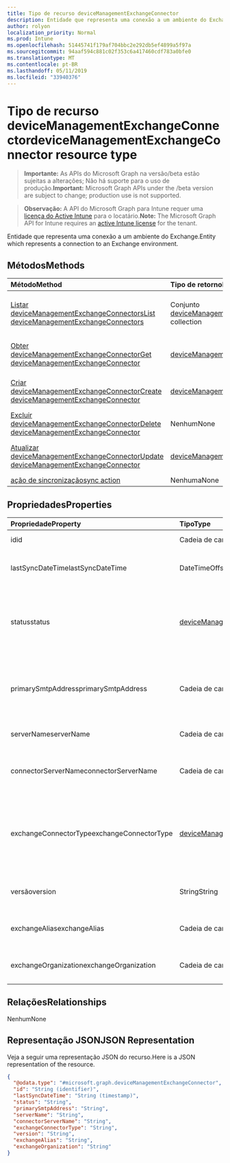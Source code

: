 ```yaml
---
title: Tipo de recurso deviceManagementExchangeConnector
description: Entidade que representa uma conexão a um ambiente do Exchange.
author: rolyon
localization_priority: Normal
ms.prod: Intune
ms.openlocfilehash: 51445741f179af704bbc2e292db5ef4899a5f97a
ms.sourcegitcommit: 94aaf594c881c02f353c6a417460cdf783a0bfe0
ms.translationtype: MT
ms.contentlocale: pt-BR
ms.lasthandoff: 05/11/2019
ms.locfileid: "33940376"
---
```

# <a name="devicemanagementexchangeconnector-resource-type"></a><span data-ttu-id="26a4a-103">Tipo de recurso deviceManagementExchangeConnector</span><span class="sxs-lookup"><span data-stu-id="26a4a-103">deviceManagementExchangeConnector resource type</span></span>

> <span data-ttu-id="26a4a-104">**Importante:** As APIs do Microsoft Graph na versão/beta estão sujeitas a alterações; Não há suporte para o uso de produção.</span><span class="sxs-lookup"><span data-stu-id="26a4a-104">**Important:** Microsoft Graph APIs under the /beta version are subject to change; production use is not supported.</span></span>

> <span data-ttu-id="26a4a-105">**Observação:** A API do Microsoft Graph para Intune requer uma [licença do Active Intune](https://go.microsoft.com/fwlink/?linkid=839381) para o locatário.</span><span class="sxs-lookup"><span data-stu-id="26a4a-105">**Note:** The Microsoft Graph API for Intune requires an [active Intune license](https://go.microsoft.com/fwlink/?linkid=839381) for the tenant.</span></span>

<span data-ttu-id="26a4a-106">Entidade que representa uma conexão a um ambiente do Exchange.</span><span class="sxs-lookup"><span data-stu-id="26a4a-106">Entity which represents a connection to an Exchange environment.</span></span>

## <a name="methods"></a><span data-ttu-id="26a4a-107">Métodos</span><span class="sxs-lookup"><span data-stu-id="26a4a-107">Methods</span></span>
|<span data-ttu-id="26a4a-108">Método</span><span class="sxs-lookup"><span data-stu-id="26a4a-108">Method</span></span>|<span data-ttu-id="26a4a-109">Tipo de retorno</span><span class="sxs-lookup"><span data-stu-id="26a4a-109">Return Type</span></span>|<span data-ttu-id="26a4a-110">Descrição</span><span class="sxs-lookup"><span data-stu-id="26a4a-110">Description</span></span>|
|:---|:---|:---|
|[<span data-ttu-id="26a4a-111">Listar deviceManagementExchangeConnectors</span><span class="sxs-lookup"><span data-stu-id="26a4a-111">List deviceManagementExchangeConnectors</span></span>](../api/intune-onboarding-devicemanagementexchangeconnector-list.md)|<span data-ttu-id="26a4a-112">Conjunto [deviceManagementExchangeConnector](../resources/intune-onboarding-devicemanagementexchangeconnector.md)</span><span class="sxs-lookup"><span data-stu-id="26a4a-112">[deviceManagementExchangeConnector](../resources/intune-onboarding-devicemanagementexchangeconnector.md) collection</span></span>|<span data-ttu-id="26a4a-113">Listar propriedades e relações de objeto de [deviceManagementExchangeConnector](../resources/intune-onboarding-devicemanagementexchangeconnector.md).</span><span class="sxs-lookup"><span data-stu-id="26a4a-113">List properties and relationships of the [deviceManagementExchangeConnector](../resources/intune-onboarding-devicemanagementexchangeconnector.md) objects.</span></span>|
|[<span data-ttu-id="26a4a-114">Obter deviceManagementExchangeConnector</span><span class="sxs-lookup"><span data-stu-id="26a4a-114">Get deviceManagementExchangeConnector</span></span>](../api/intune-onboarding-devicemanagementexchangeconnector-get.md)|[<span data-ttu-id="26a4a-115">deviceManagementExchangeConnector</span><span class="sxs-lookup"><span data-stu-id="26a4a-115">deviceManagementExchangeConnector</span></span>](../resources/intune-onboarding-devicemanagementexchangeconnector.md)|<span data-ttu-id="26a4a-116">Ler propriedades e relações de objetos de [deviceManagementExchangeConnector](../resources/intune-onboarding-devicemanagementexchangeconnector.md).</span><span class="sxs-lookup"><span data-stu-id="26a4a-116">Read properties and relationships of the [deviceManagementExchangeConnector](../resources/intune-onboarding-devicemanagementexchangeconnector.md) object.</span></span>|
|[<span data-ttu-id="26a4a-117">Criar deviceManagementExchangeConnector</span><span class="sxs-lookup"><span data-stu-id="26a4a-117">Create deviceManagementExchangeConnector</span></span>](../api/intune-onboarding-devicemanagementexchangeconnector-create.md)|[<span data-ttu-id="26a4a-118">deviceManagementExchangeConnector</span><span class="sxs-lookup"><span data-stu-id="26a4a-118">deviceManagementExchangeConnector</span></span>](../resources/intune-onboarding-devicemanagementexchangeconnector.md)|<span data-ttu-id="26a4a-119">Criar um novo objeto de [deviceManagementExchangeConnector](../resources/intune-onboarding-devicemanagementexchangeconnector.md).</span><span class="sxs-lookup"><span data-stu-id="26a4a-119">Create a new [deviceManagementExchangeConnector](../resources/intune-onboarding-devicemanagementexchangeconnector.md) object.</span></span>|
|[<span data-ttu-id="26a4a-120">Excluir deviceManagementExchangeConnector</span><span class="sxs-lookup"><span data-stu-id="26a4a-120">Delete deviceManagementExchangeConnector</span></span>](../api/intune-onboarding-devicemanagementexchangeconnector-delete.md)|<span data-ttu-id="26a4a-121">Nenhum</span><span class="sxs-lookup"><span data-stu-id="26a4a-121">None</span></span>|<span data-ttu-id="26a4a-122">Excluir [deviceManagementExchangeConnector](../resources/intune-onboarding-devicemanagementexchangeconnector.md).</span><span class="sxs-lookup"><span data-stu-id="26a4a-122">Deletes a [deviceManagementExchangeConnector](../resources/intune-onboarding-devicemanagementexchangeconnector.md).</span></span>|
|[<span data-ttu-id="26a4a-123">Atualizar deviceManagementExchangeConnector</span><span class="sxs-lookup"><span data-stu-id="26a4a-123">Update deviceManagementExchangeConnector</span></span>](../api/intune-onboarding-devicemanagementexchangeconnector-update.md)|[<span data-ttu-id="26a4a-124">deviceManagementExchangeConnector</span><span class="sxs-lookup"><span data-stu-id="26a4a-124">deviceManagementExchangeConnector</span></span>](../resources/intune-onboarding-devicemanagementexchangeconnector.md)|<span data-ttu-id="26a4a-125">Atualizar as propriedades de um objeto de [deviceManagementExchangeConnector](../resources/intune-onboarding-devicemanagementexchangeconnector.md).</span><span class="sxs-lookup"><span data-stu-id="26a4a-125">Update the properties of a [deviceManagementExchangeConnector](../resources/intune-onboarding-devicemanagementexchangeconnector.md) object.</span></span>|
|[<span data-ttu-id="26a4a-126">ação de sincronização</span><span class="sxs-lookup"><span data-stu-id="26a4a-126">sync action</span></span>](../api/intune-onboarding-devicemanagementexchangeconnector-sync.md)|<span data-ttu-id="26a4a-127">Nenhuma</span><span class="sxs-lookup"><span data-stu-id="26a4a-127">None</span></span>|<span data-ttu-id="26a4a-128">Ainda não documentado</span><span class="sxs-lookup"><span data-stu-id="26a4a-128">Not yet documented</span></span>|

## <a name="properties"></a><span data-ttu-id="26a4a-129">Propriedades</span><span class="sxs-lookup"><span data-stu-id="26a4a-129">Properties</span></span>
|<span data-ttu-id="26a4a-130">Propriedade</span><span class="sxs-lookup"><span data-stu-id="26a4a-130">Property</span></span>|<span data-ttu-id="26a4a-131">Tipo</span><span class="sxs-lookup"><span data-stu-id="26a4a-131">Type</span></span>|<span data-ttu-id="26a4a-132">Descrição</span><span class="sxs-lookup"><span data-stu-id="26a4a-132">Description</span></span>|
|:---|:---|:---|
|<span data-ttu-id="26a4a-133">id</span><span class="sxs-lookup"><span data-stu-id="26a4a-133">id</span></span>|<span data-ttu-id="26a4a-134">Cadeia de caracteres</span><span class="sxs-lookup"><span data-stu-id="26a4a-134">String</span></span>|<span data-ttu-id="26a4a-135">Ainda não documentado</span><span class="sxs-lookup"><span data-stu-id="26a4a-135">Not yet documented</span></span>|
|<span data-ttu-id="26a4a-136">lastSyncDateTime</span><span class="sxs-lookup"><span data-stu-id="26a4a-136">lastSyncDateTime</span></span>|<span data-ttu-id="26a4a-137">DateTimeOffset</span><span class="sxs-lookup"><span data-stu-id="26a4a-137">DateTimeOffset</span></span>|<span data-ttu-id="26a4a-138">Hora da última sincronização do Exchange Connector</span><span class="sxs-lookup"><span data-stu-id="26a4a-138">Last sync time for the Exchange Connector</span></span>|
|<span data-ttu-id="26a4a-139">status</span><span class="sxs-lookup"><span data-stu-id="26a4a-139">status</span></span>|[<span data-ttu-id="26a4a-140">deviceManagementExchangeConnectorStatus</span><span class="sxs-lookup"><span data-stu-id="26a4a-140">deviceManagementExchangeConnectorStatus</span></span>](../resources/intune-onboarding-devicemanagementexchangeconnectorstatus.md)|<span data-ttu-id="26a4a-141">Status do Exchange Connector.</span><span class="sxs-lookup"><span data-stu-id="26a4a-141">Exchange Connector Status.</span></span> <span data-ttu-id="26a4a-142">Os valores possíveis são: `none`, `connectionPending`, `connected`, `disconnected`.</span><span class="sxs-lookup"><span data-stu-id="26a4a-142">Possible values are: `none`, `connectionPending`, `connected`, `disconnected`.</span></span>|
|<span data-ttu-id="26a4a-143">primarySmtpAddress</span><span class="sxs-lookup"><span data-stu-id="26a4a-143">primarySmtpAddress</span></span>|<span data-ttu-id="26a4a-144">Cadeia de caracteres</span><span class="sxs-lookup"><span data-stu-id="26a4a-144">String</span></span>|<span data-ttu-id="26a4a-145">Endereço de email usado para configurar o serviço a serviço do Exchange Connector.</span><span class="sxs-lookup"><span data-stu-id="26a4a-145">Email address used to configure the Service To Service Exchange Connector.</span></span>|
|<span data-ttu-id="26a4a-146">serverName</span><span class="sxs-lookup"><span data-stu-id="26a4a-146">serverName</span></span>|<span data-ttu-id="26a4a-147">Cadeia de caracteres</span><span class="sxs-lookup"><span data-stu-id="26a4a-147">String</span></span>|<span data-ttu-id="26a4a-148">O nome do servidor Exchange.</span><span class="sxs-lookup"><span data-stu-id="26a4a-148">The name of the Exchange server.</span></span>|
|<span data-ttu-id="26a4a-149">connectorServerName</span><span class="sxs-lookup"><span data-stu-id="26a4a-149">connectorServerName</span></span>|<span data-ttu-id="26a4a-150">Cadeia de caracteres</span><span class="sxs-lookup"><span data-stu-id="26a4a-150">String</span></span>|<span data-ttu-id="26a4a-151">O nome do servidor que hospeda o Exchange Connector.</span><span class="sxs-lookup"><span data-stu-id="26a4a-151">The name of the server hosting the Exchange Connector.</span></span>|
|<span data-ttu-id="26a4a-152">exchangeConnectorType</span><span class="sxs-lookup"><span data-stu-id="26a4a-152">exchangeConnectorType</span></span>|[<span data-ttu-id="26a4a-153">deviceManagementExchangeConnectorType</span><span class="sxs-lookup"><span data-stu-id="26a4a-153">deviceManagementExchangeConnectorType</span></span>](../resources/intune-onboarding-devicemanagementexchangeconnectortype.md)|<span data-ttu-id="26a4a-154">O tipo de Exchange Connector configurado.</span><span class="sxs-lookup"><span data-stu-id="26a4a-154">The type of Exchange Connector Configured.</span></span> <span data-ttu-id="26a4a-155">Os valores possíveis são: `onPremises`, `hosted`, `serviceToService`, `dedicated`.</span><span class="sxs-lookup"><span data-stu-id="26a4a-155">Possible values are: `onPremises`, `hosted`, `serviceToService`, `dedicated`.</span></span>|
|<span data-ttu-id="26a4a-156">versão</span><span class="sxs-lookup"><span data-stu-id="26a4a-156">version</span></span>|<span data-ttu-id="26a4a-157">String</span><span class="sxs-lookup"><span data-stu-id="26a4a-157">String</span></span>|<span data-ttu-id="26a4a-158">A versão do ExchangeConnectorAgent</span><span class="sxs-lookup"><span data-stu-id="26a4a-158">The version of the ExchangeConnectorAgent</span></span>|
|<span data-ttu-id="26a4a-159">exchangeAlias</span><span class="sxs-lookup"><span data-stu-id="26a4a-159">exchangeAlias</span></span>|<span data-ttu-id="26a4a-160">Cadeia de caracteres</span><span class="sxs-lookup"><span data-stu-id="26a4a-160">String</span></span>|<span data-ttu-id="26a4a-161">Um alias atribuído a um servidor Exchange</span><span class="sxs-lookup"><span data-stu-id="26a4a-161">An alias assigned to the Exchange server</span></span>|
|<span data-ttu-id="26a4a-162">exchangeOrganization</span><span class="sxs-lookup"><span data-stu-id="26a4a-162">exchangeOrganization</span></span>|<span data-ttu-id="26a4a-163">Cadeia de caracteres</span><span class="sxs-lookup"><span data-stu-id="26a4a-163">String</span></span>|<span data-ttu-id="26a4a-164">Organização do Exchange no servidor Exchange</span><span class="sxs-lookup"><span data-stu-id="26a4a-164">Exchange Organization to the Exchange server</span></span>|

## <a name="relationships"></a><span data-ttu-id="26a4a-165">Relações</span><span class="sxs-lookup"><span data-stu-id="26a4a-165">Relationships</span></span>
<span data-ttu-id="26a4a-166">Nenhum</span><span class="sxs-lookup"><span data-stu-id="26a4a-166">None</span></span>

## <a name="json-representation"></a><span data-ttu-id="26a4a-167">Representação JSON</span><span class="sxs-lookup"><span data-stu-id="26a4a-167">JSON Representation</span></span>
<span data-ttu-id="26a4a-168">Veja a seguir uma representação JSON do recurso.</span><span class="sxs-lookup"><span data-stu-id="26a4a-168">Here is a JSON representation of the resource.</span></span>
<!-- {
  "blockType": "resource",
  "keyProperty": "id",
  "@odata.type": "microsoft.graph.deviceManagementExchangeConnector"
}
-->
``` json
{
  "@odata.type": "#microsoft.graph.deviceManagementExchangeConnector",
  "id": "String (identifier)",
  "lastSyncDateTime": "String (timestamp)",
  "status": "String",
  "primarySmtpAddress": "String",
  "serverName": "String",
  "connectorServerName": "String",
  "exchangeConnectorType": "String",
  "version": "String",
  "exchangeAlias": "String",
  "exchangeOrganization": "String"
}
```




